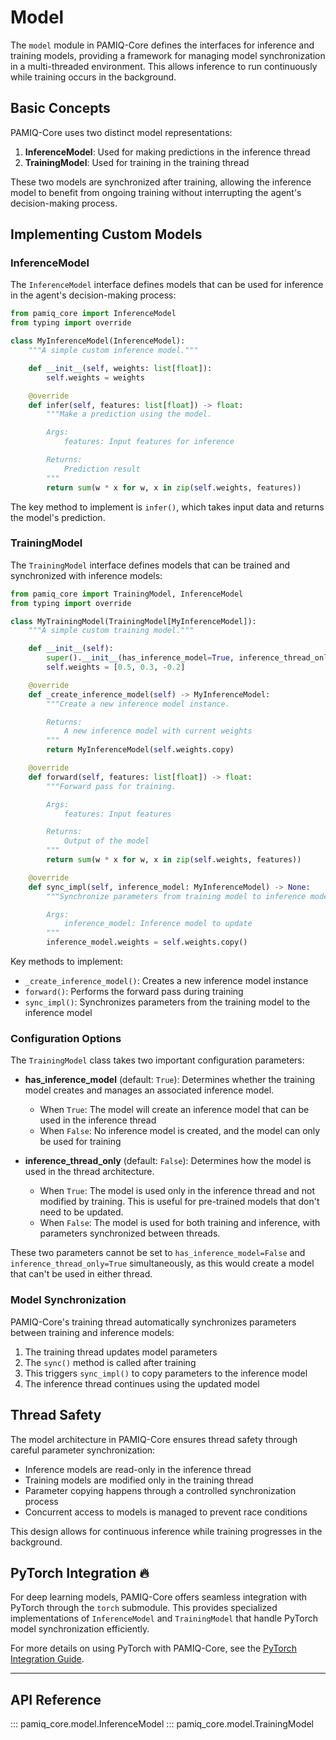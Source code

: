 # Model

The `model` module in PAMIQ-Core defines the interfaces for inference and training models, providing a framework for managing model synchronization in a multi-threaded environment. This allows inference to run continuously while training occurs in the background.

## Basic Concepts

PAMIQ-Core uses two distinct model representations:

1. **InferenceModel**: Used for making predictions in the inference thread
2. **TrainingModel**: Used for training in the training thread

These two models are synchronized after training, allowing the inference model to benefit from ongoing training without interrupting the agent's decision-making process.

## Implementing Custom Models

### InferenceModel

The `InferenceModel` interface defines models that can be used for inference in the agent's decision-making process:

```python
from pamiq_core import InferenceModel
from typing import override

class MyInferenceModel(InferenceModel):
    """A simple custom inference model."""

    def __init__(self, weights: list[float]):
        self.weights = weights

    @override
    def infer(self, features: list[float]) -> float:
        """Make a prediction using the model.

        Args:
            features: Input features for inference

        Returns:
            Prediction result
        """
        return sum(w * x for w, x in zip(self.weights, features))
```

The key method to implement is `infer()`, which takes input data and returns the model's prediction.

### TrainingModel

The `TrainingModel` interface defines models that can be trained and synchronized with inference models:

```python
from pamiq_core import TrainingModel, InferenceModel
from typing import override

class MyTrainingModel(TrainingModel[MyInferenceModel]):
    """A simple custom training model."""

    def __init__(self):
        super().__init__(has_inference_model=True, inference_thread_only=False)
        self.weights = [0.5, 0.3, -0.2]

    @override
    def _create_inference_model(self) -> MyInferenceModel:
        """Create a new inference model instance.

        Returns:
            A new inference model with current weights
        """
        return MyInferenceModel(self.weights.copy)

    @override
    def forward(self, features: list[float]) -> float:
        """Forward pass for training.

        Args:
            features: Input features

        Returns:
            Output of the model
        """
        return sum(w * x for w, x in zip(self.weights, features))

    @override
    def sync_impl(self, inference_model: MyInferenceModel) -> None:
        """Synchronize parameters from training model to inference model.

        Args:
            inference_model: Inference model to update
        """
        inference_model.weights = self.weights.copy()
```

Key methods to implement:

- `_create_inference_model()`: Creates a new inference model instance
- `forward()`: Performs the forward pass during training
- `sync_impl()`: Synchronizes parameters from the training model to the inference model

### Configuration Options

The `TrainingModel` class takes two important configuration parameters:

- **has_inference_model** (default: `True`): Determines whether the training model creates and manages an associated inference model.

  - When `True`: The model will create an inference model that can be used in the inference thread
  - When `False`: No inference model is created, and the model can only be used for training

- **inference_thread_only** (default: `False`): Determines how the model is used in the thread architecture.

  - When `True`: The model is used only in the inference thread and not modified by training. This is useful for pre-trained models that don't need to be updated.
  - When `False`: The model is used for both training and inference, with parameters synchronized between threads.

These two parameters cannot be set to `has_inference_model=False` and `inference_thread_only=True` simultaneously, as this would create a model that can't be used in either thread.

### Model Synchronization

PAMIQ-Core's training thread automatically synchronizes parameters between training and inference models:

1. The training thread updates model parameters
2. The `sync()` method is called after training
3. This triggers `sync_impl()` to copy parameters to the inference model
4. The inference thread continues using the updated model

## Thread Safety

The model architecture in PAMIQ-Core ensures thread safety through careful parameter synchronization:

- Inference models are read-only in the inference thread
- Training models are modified only in the training thread
- Parameter copying happens through a controlled synchronization process
- Concurrent access to models is managed to prevent race conditions

This design allows for continuous inference while training progresses in the background.

## PyTorch Integration 🔥

For deep learning models, PAMIQ-Core offers seamless integration with PyTorch through the `torch` submodule. This provides specialized implementations of `InferenceModel` and `TrainingModel` that handle PyTorch model synchronization efficiently.

For more details on using PyTorch with PAMIQ-Core, see the [PyTorch Integration Guide](./torch.md).

______________________________________________________________________

## API Reference

::: pamiq_core.model.InferenceModel
::: pamiq_core.model.TrainingModel
